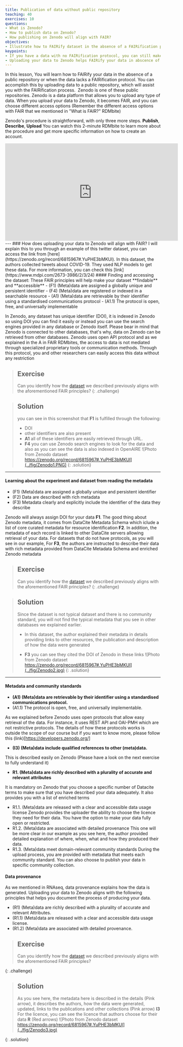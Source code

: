 ```yaml
---
title: Publication of data without public repository 
teaching: 40
exercises: 10
questions:
- What is Zenodo?
- How to publish data on Zenodo?
- How publishing on Zenodo will align with FAIR?
objectives:
- Illustrate how to FAIRify dataset in the absence of a FAIRification protocol
keypoints:
- If you have a data with no FAIRification protocol, you can still make your data FAIR
- Uploading your data to Zenodo helps FAIRify your data in abscence of community standard
---
```


In this lesson, You will learn how to FAIRify your data in the absence of a public repository or when the data lacks a FAIRification protocol. You can accomplish this by uploading data to a public repository, which will assist you with the FAIRification process. 
Zenodo is one of these public repositories. Zenodo is a data platform that allows you to upload any type of data. When you upload your data to Zenodo, it becomes FAIR, and you can choose different access options (Remember the different access options with FAIR that we mentioned in "What is FAIR?" RDMbite) 

Zenodo's procedure is straightforward, with only three more steps. **Publish**, **Describe**, **Upload**
You can watch this 2-minute RDMbite to learn more about the procedure and get more specific information on how to create an account.
<center>
<iframe width="560" height="315" src="https://www.youtube.com/embed/Wrtfd8QPYOc" title="YouTube video player" frameborder="0" allow="accelerometer; autoplay; clipboard-write; encrypted-media; gyroscope; picture-in-picture" allowfullscreen></iframe>
</center>
--- 
### How does uploading your data to Zenodo will align with FAIR?
I will explain this to you through an example of this twitter dataset, you can access the link from [here](https://zenodo.org/record/6815967#.YuPHE3bMKUl). In this dataset, the authors collected tweets about COVID-19. They used NLP models to get these data. For more information, you can check this 
[link](https://www.mdpi.com/2673-3986/2/3/24)
#### Finding and accessing the dataset:
These FAIR principles will help make your dataset **findable** and **accessible**
- (F1) (Meta)data are assigned a globally unique and persistent identifier
- (F4) (Meta)data are registered or indexed in a searchable resource
- (A1) (Meta)data are retrievable by their identifier using a standardised communications protocol
- (A1.1) The protocol is open, free, and universally implementable

In Zenodo, any dataset has unique identifier (DOI), it is indexed in Zenodo so using DOI you can find it easily or instead you can use the search engines provided in any database or Zenodo itself. Please bear in mind that Zenodo is connected to other databases, that's why, data on Zenodo can be retrieved from other databases. 
Zenodo uses open API protocol and as we explained in the A in FAIR RDMbites, the access to data is not mediated through specialized proprietary tools or communication methods. Through this protocol, you and other researchers can easily access this data without any restriction

> ## Exercise
> Can you identify how the [dataset](https://zenodo.org/record/6815967#.YuPHE3bMKUl) we described previously aligns with the aforementioned FAIR principles?
{: .challenge}

> ## Solution
> you can see in this screenshot that **F1** is fulfilled through the following:
> -  DOI
> - other identifiers are also present
> - **A1** all of these identifiers are easily retrieved through URL. 
> - **F4** you can use Zenodo search engines to look for the data and also as you can see the data is also indexed in OpenAIRE
> ![Photo from Zenodo dataset https://zenodo.org/record/6815967#.YuPHE3bMKUl](../fig/Zenodo1.PNG)
{: .solution}
---
#### Learning about the experiment and dataset from reading the metadata
- (F1) (Meta)data are assigned a globally unique and persistent identifier
- (F2) Data are described with rich metadata
- (F3) Metadata clearly and explicitly include the identifier of the data they describe

Zenodo will always assign DOI for your data **F1**. The good thing about Zenodo metadata, it comes from DataCite Metadata Schema which iclude a list of core curated metadata for resource identification **F2**. In addition, the metadata of each record is linked to other DataCite servers allowing retrieval of your data. For datasets that do not have protocols, as you will see in our example, For **F3**, the authors are instructed to describe their data with rich metadata provided from DataCite Metadata Schema and enriched Zenodo metadata

> ## Exercise
> Can you identify how the [dataset](https://zenodo.org/record/6815967#.YuPHE3bMKUl) we described previously aligns with the aforementioned FAIR principles?
{: .challenge}

> ## Solution
> Since the dataset is not typical dataset and there is no community standard, you will not find the typical 
> metadata that you see in other databases we explained earlier.
> -  In this dataset, the author explained their metadata in details providing links to other resources, the 
> publication and description of how the data were generated
> 
> - **F3** you can see they cited the DOI of Zenodo in these links
> ![Photo from Zenodo dataset https://zenodo.org/record/6815967#.YuPHE3bMKUl](../fig/Zenodo2.jpg)
{: .solution}
---
#### Metadata and community standards
- **(A1) (Meta)data are retrievable by their identifier using a standardised communications protocol.**
- (A1.1) The protocol is open, free, and universally implementable.

As we explained before Zenodo uses open protocols that allow easy retrieval of the data. For instance, it uses REST API and OAI-PMH which are not restrictive protocols. The details of how these protocols works is outside the scope of our course but if you want to know more, please follow this (link)[https://developers.zenodo.org/]
- **(I3) (Meta)data include qualified references to other (meta)data.**

This is described easily on Zenodo (Please have a look on the next exercise to fully understand it)
- **R1. (Meta)data are richly described with a plurality of accurate and relevant attributes**

It is mandatory on Zenodo that you choose a specific number of Datacite terms to make sure that you have described your data adequately. It also provides you with a list of enriched terms
- R1.1. (Meta)data are released with a clear and accessible data usage license
Zenodo provides the uploader the ability to choose the licence they need for their data. You have the option to make your data fully open or restricted. 
- R1.2. (Meta)data are associated with detailed provenance
This one will be more clear in our example as you see here, the author provided detailed explanation of where, when, what and how they produced their data. 
- R1.3. (Meta)data meet domain-relevant community standards
During the upload process, you are provided with metadata that meets each community standard. You can also choose to publish your data in specific community collection. 

#### Data provenance
As we mentioned in RNAseq, data provenance explains how the data is generated. Uploading your data to Zenodo aligns with the following principles that helps you document the process of producing your data. 

- (R1) (Meta)data are richly described with a plurality of accurate and relevant Attributes.
- (R1.1) (Meta)data are released with a clear and accessible data usage license.
- (R1.2) (Meta)data are associated with detailed provenance.

> ## Exercise
> Can you identify how the [dataset](https://zenodo.org/record/6815967#.YuPHE3bMKUl) we described previously aligns with the aforementioned FAIR principles?
> 
{: .challenge}

> ## Solution
> As you see here, the metadata here is described in the details (Pink arrow), it describes the authors, how the data were generated, updated, links to the 
> publications and other collections (Pink arrow) **I3**
> For the licence, you can see the licence that authors choose for their data **R** (Red arrows)
> ![Photo from Zenodo dataset https://zenodo.org/record/6815967#.YuPHE3bMKUl](../fig/Zenodo3.jpg)
>
{: .solution}
